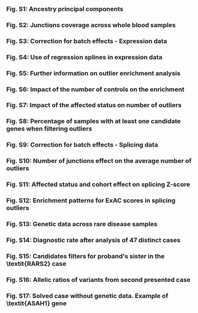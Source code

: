 ### Fig. S1: Ancestry principal components
### Fig. S2: Junctions coverage across whole blood samples
### Fig. S3: Correction for batch effects - Expression data
### Fig. S4: Use of regression splines in expression data
### Fig. S5: Further information on outlier enrichment analysis
### Fig. S6: Impact of the number of controls on the enrichment
### Fig. S7: Impact of the affected status on number of outliers
### Fig. S8: Percentage of samples with at least one candidate genes when filtering outliers
### Fig. S9: Correction for batch effects - Splicing data
### Fig. S10: Number of junctions effect on the average number of outliers
### Fig. S11: Affected status and cohort effect on splicing Z-score
### Fig. S12: Enrichment patterns for ExAC scores in splicing outliers
### Fig. S13: Genetic data across rare disease samples
### Fig. S14: Diagnostic rate after analysis of 47 distinct cases
### Fig. S15: Candidates filters for proband's sister in the \textit{RARS2} case 
### Fig. S16: Allelic ratios of variants from second presented case
### Fig. S17: Solved case without genetic data. Example of \textit{ASAH1} gene


